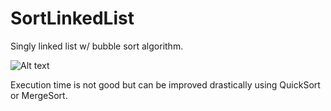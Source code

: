 # SortLinkedList
 Singly linked list w/ bubble sort algorithm.

![Alt text](http://img.photobucket.com/albums/v35/seiji_keisuke/git/Screenshot_zps0ieutvs6.png "Screenshot")

 Execution time is not good but can be improved drastically using QuickSort or MergeSort.
